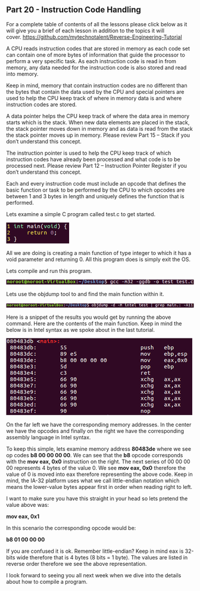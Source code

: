 ## Part 20 - Instruction Code Handling

For a complete table of contents of all the lessons please click below as it will give you a brief of each lesson in addition to the topics it will cover.&nbsp;https://github.com/mytechnotalent/Reverse-Engineering-Tutorial

A CPU reads instruction codes that are stored in memory as each code set can contain one of more bytes of information that guide the processor to perform a very specific task. As each instruction code is read in from memory, any data needed for the instruction code is also stored and read into memory.

Keep in mind, memory that contain instruction codes are no different than the bytes that contain the data used by the CPU and special pointers are used to help the CPU keep track of where in memory data is and where instruction codes are stored.

A data pointer helps the CPU keep track of where the data area in memory starts which is the stack. When new data elements are placed in the stack, the stack pointer moves down in memory and as data is read from the stack the stack pointer moves up in memory. Please review Part 15 – Stack if you don’t understand this concept.

The instruction pointer is used to help the CPU keep track of which instruction codes have already been processed and what code is to be processed next. Please review Part 12 – Instruction Pointer Register if you don’t understand this concept.

Each and every instruction code must include an opcode that defines the basic function or task to be performed by the CPU to which opcodes are between 1 and 3 bytes in length and uniquely defines the function that is performed.

Lets examine a simple C program called test.c to get started.

<div class="slate-resizable-image-embed slate-image-embed__resize-middle"><img src="/imgs/1520446165914.jpg"/></div>

All we are doing is creating a main function of type integer to which it has a void parameter and returning 0. All this program does is simply exit the OS.

Lets compile and run this program.

<div class="slate-resizable-image-embed slate-image-embed__resize-full-width"><img src="/imgs/1520147571659.jpg"/></div>

Lets use the objdump tool to and find the main function within it.

<div class="slate-resizable-image-embed slate-image-embed__resize-full-width"><img src="/imgs/1520190277217.jpg"/></div>

Here is a snippet of the results you would get by running the above command.&nbsp;Here are the contents of the main function.&nbsp;Keep in mind the below is in Intel syntax as we spoke about in the last tutorial.

<div class="slate-resizable-image-embed slate-image-embed__resize-middle"><img src="/imgs/1520446166055.jpg"/></div>

On the far left we have the corresponding memory addresses. In the center we have the opcodes and finally on the right we have the corresponding assembly language in Intel syntax.

To keep this simple, lets examine memory address __80483de__ where we see op codes __b8 00 00 00 00__. We can see that the __b8__ opcode corresponds with the __mov eax, 0x0__ instruction on the right. The next series of 00 00 00 00 represents 4 bytes of the value 0. We see __mov eax, 0x0__ therefore the value of 0 is moved into eax therefore representing the above code. Keep in mind, the IA-32 platform uses what we call little-endian notation which means the lower-value bytes appear first in order when reading right to left.

I want to make sure you have this straight in your head so lets pretend the value above was:

__mov eax, 0x1__

In this scenario the corresponding opcode would be:

__b8 01 00 00 00__

If you are confused it is ok. Remember little-endian? Keep in mind eax is 32-bits wide therefore that is 4 bytes (8 bits = 1 byte). The values are listed in reverse order therefore we see the above representation.

I look forward to seeing you all next week when we dive into the details about how to compile a program.